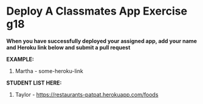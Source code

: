 # Deploy A Classmates App Exercise g18

__When you have successfully deployed your assigned app, add your name and Heroku link below and submit a pull request__

__EXAMPLE:__

1. Martha - some-heroku-link

__STUDENT LIST HERE:__

1. Taylor - https://restaurants-patpat.herokuapp.com/foods
